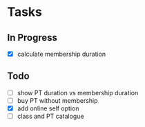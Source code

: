 # Tasks

## In Progress
- [x] calculate membership duration


## Todo
- [ ] show PT duration vs membership duration
- [ ] buy PT without membership
- [x] add online self option
- [ ] class and PT catalogue
